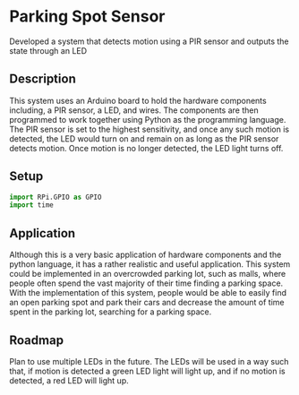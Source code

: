# Parking Spot Sensor

Developed a system that detects motion using a PIR sensor and outputs the state through an LED

## Description

This system uses an Arduino board to hold the hardware components including, a PIR sensor, a LED, and wires. The components are then programmed to work together using Python as the programming language. The PIR sensor is set to the highest sensitivity, and once any such motion is detected, the LED would turn on and remain on as long as the PIR sensor detects motion. Once motion is no longer detected, the LED light turns off.

## Setup

```python
import RPi.GPIO as GPIO
import time
```
## Application

Although this is a very basic application of hardware components and the python language, it has a rather realistic and useful application. This system could be implemented in an overcrowded parking lot, such as malls, where people often spend the vast majority of their time finding a parking space. With the implementation of this system, people would be able to easily find an open parking spot and park their cars and decrease the amount of time spent in the parking lot, searching for a parking space.


## Roadmap

Plan to use multiple LEDs in the future. The LEDs will be used in a way such that, if motion is detected a green LED light will light up, and if no motion is detected, a red LED will light up.
